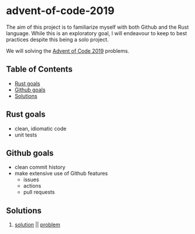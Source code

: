 # advent-of-code-2019 <!-- omit in toc -->

The aim of this project is to familiarize myself with both Github and the Rust language. While this is an exploratory goal, I will endeavour to keep to best practices despite this being a solo project.

We will solving the [Advent of Code 2019](https://adventofcode.com/2019) problems.

## Table of Contents <!-- omit in toc -->

- [Rust goals](#rust-goals)
- [Github goals](#github-goals)
- [Solutions](#solutions)

## Rust goals

- clean, idiomatic code
- unit tests

## Github goals

- clean commit history
- make extensive use of Github features
  - issues
  - actions
  - pull requests

## Solutions

1. [solution](src/bin/day_01.rs) || [problem](https://adventofcode.com/2019/day/1)
